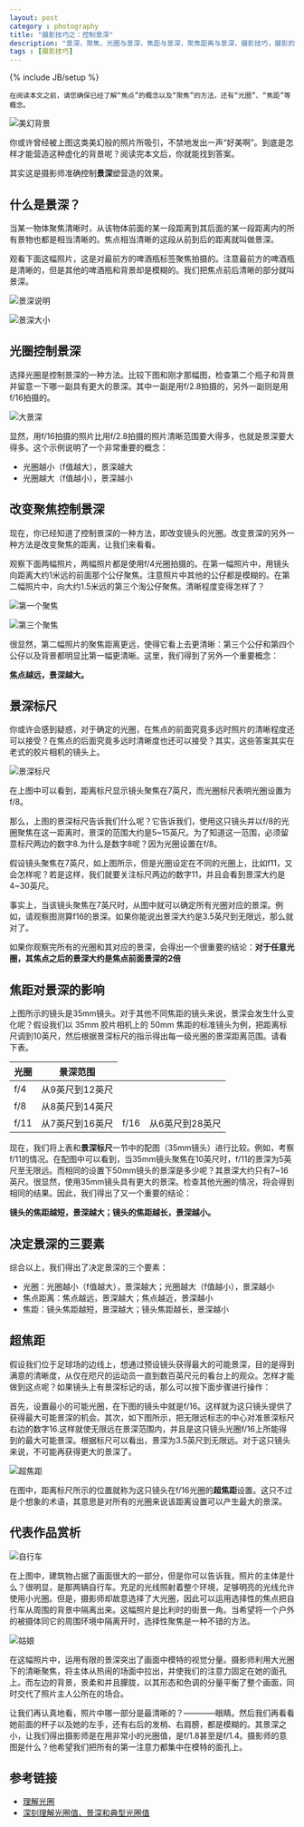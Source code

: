 ```yaml
---
layout: post
category : photography
title: "摄影技巧之：控制景深"
description: "景深，聚焦，光圈与景深，焦距与景深，聚焦距离与景深，摄影技巧，摄影的语言"
tags : [摄影技巧]
---
```

{% include JB/setup %}

    在阅读本文之前，请您确保已经了解“焦点”的概念以及“聚焦”的方法，还有“光圈”、“焦距”等概念。

![美幻背景](http://www.canon.com.cn/specialsite/ds_abcbook/image/intermediate03_01.jpg)

你或许曾经被上图这类美幻般的照片所吸引，不禁地发出一声“好美啊”。到底是怎样才能营造这种虚化的背景呢？阅读完本文后，你就能找到答案。

其实这是摄影师准确控制**景深**塑营造的效果。

## 什么是景深？

当某一物体聚焦清晰时，从该物体前面的某一段距离到其后面的某一段距离内的所有景物也都是相当清晰的。焦点相当清晰的这段从前到后的距离就叫做景深。

观看下面这幅照片，这是对最前方的啤酒瓶标签聚焦拍摄的。注意最前方的啤酒瓶是清晰的，但是其他的啤酒瓶和背景却是模糊的。我们把焦点前后清晰的部分就叫景深。

![景深说明](http://www.canon.com.cn/specialsite/ds_abcbook/image/intermediate03_07.jpg)

![景深大小](http://www.canon.com.cn/specialsite/shootingmode/images/1-1-5.png)

## 光圈控制景深

选择光圈是控制景深的一种方法。比较下图和刚才那幅图，检查第二个瓶子和背景并留意一下哪一副具有更大的景深。其中一副是用f/2.8拍摄的，另外一副则是用f/16拍摄的。

![大景深](http://www.canon.com.cn/specialsite/ds_abcbook/image/intermediate03_12.jpg)

显然，用f/16拍摄的照片比用f/2.8拍摄的照片清晰范围要大得多，也就是景深要大得多。这个示例说明了一个非常重要的概念：

* 光圈越小（f值越大），景深越大
* 光圈越大（f值越小），景深越小

## 改变聚焦控制景深

现在，你已经知道了控制景深的一种方法，即改变镜头的光圈。改变景深的另外一种方法是改变聚焦的距离，让我们来看看。

观察下面两幅照片，两幅照片都是使用f/4光圈拍摄的。在第一幅照片中，用镜头向距离大约1米远的前面那个公仔聚焦。注意照片中其他的公仔都是模糊的。在第二幅照片中，向大约1.5米远的第三个淘公仔聚焦。清晰程度变得怎样了？

![第一个聚焦](http://gtms03.alicdn.com/tps/i3/TB1hU8aHFXXXXblXpXXCHHzIVXX-600-399.jpg)

![第三个聚焦](http://gtms04.alicdn.com/tps/i4/TB1lKU8HpXXXXcnXVXXCHHzIVXX-600-399.jpg)

很显然，第二幅照片的聚焦距离更远，使得它看上去更清晰：第三个公仔和第四个公仔以及背景都明显比第一幅更清晰。这里，我们得到了另外一个重要概念：

**焦点越远，景深越大。**

## 景深标尺

你或许会感到疑惑，对于确定的光圈，在焦点的前面究竟多远时照片的清晰程度还可以接受？在焦点的后面究竟多远时清晰度也还可以接受？其实，这些答案其实在老式的胶片相机的镜头上。

![景深标尺](http://gtms04.alicdn.com/tps/i4/TB10S0cHFXXXXcNXXXXidAn1pXX-534-302.jpg)

在上图中可以看到，距离标尺显示镜头聚焦在7英尺，而光圈标尺表明光圈设置为f/8。

那么，上图的景深标尺告诉我们什么呢？它告诉我们，使用这只镜头并以f/8的光圈聚焦在这一距离时，景深的范围大约是5~15英尺。为了知道这一范围，必须留意标尺两边的数字8.为什么是数字8呢？因为光圈设置在f/8。

假设镜头聚焦在7英尺，如上图所示，但是光圈设定在不同的光圈上，比如f11，又会怎样呢？若是这样，我们就要关注标尺两边的数字11，并且会看到景深大约是4~30英尺。

事实上，当该镜头聚焦在7英尺时，从图中就可以确定所有光圈对应的景深。例如，请观察图测算f16的景深。如果你能说出景深大约是3.5英尺到无限远，那么就对了。

如果你观察完所有的光圈和其对应的景深，会得出一个很重要的结论：**对于任意光圈，其焦点之后的景深大约是焦点前面景深的2倍**

## 焦距对景深的影响

上图所示的镜头是35mm镜头。对于其他不同焦距的镜头来说，景深会发生什么变化呢？假设我们以 35mm 胶片相机上的 50mm 焦距的标准镜头为例，把距离标尺调到10英尺，然后根据景深标尺的指示得出每一级光圈的景深距离范围。请看下表。

<table>
    <thead>
        <tr>
            <th>
                光圈
            </th>
            <th>
                景深范围
            </th>
        </tr>
    </thead>
    <tbody>
        <tr>
            <td>
                f/4
            </td>
            <td>
                从9英尺到12英尺
            </td>
        </tr>
        <tr>
            <td>
                f/8
            </td>
            <td>
                从8英尺到14英尺
            </td>
        </tr>
        <tr>
            <td>
                f/11
            </td>
            <td>
                从7英尺到16英尺
            </td
        <tr>
            <td>
                f/16
            </td>
            <td>
                从6英尺到28英尺
            </td>
        </tr>
    </tbody>
</table>

现在，我们将上表和**景深标尺**一节中的配图（35mm镜头）进行比较。例如，考察f/11的情况。在配图中可以看到，当35mm镜头聚焦在10英尺时，f/11的景深为5英尺至无限远。而相同的设置下50mm镜头的景深是多少呢？其景深大约只有7~16英尺。很显然，使用35mm镜头具有更大的景深。检查其他光圈的情况，将会得到相同的结果。因此，我们得出了又一个重要的结论：

**镜头的焦距越短，景深越大；镜头的焦距越长，景深越小。**

## 决定景深的三要素

综合以上，我们得出了决定景深的三个要素：

* 光圈：光圈越小（f值越大），景深越大；光圈越大（f值越小），景深越小
* 焦点距离：焦点越远，景深越大；焦点越近，景深越小
* 焦距：镜头焦距越短，景深越大；镜头焦距越长，景深越小

## 超焦距

假设我们位于足球场的边线上，想通过预设镜头获得最大的可能景深，目的是得到满意的清晰度，从仅在咫尺的运动员一直到数百英尺元的看台上的观众。怎样才能做到这点呢？如果镜头上有景深标记的话，那么可以按下面步骤进行操作：

首先，设置最小的可能光圈，在下图的镜头中就是f/16。这样就为这只镜头提供了获得最大可能景深的机会。其次，如下图所示，把无限远标志的中心对准景深标尺右边的数字16.这样就使无限远在景深范围内，并且是这只镜头光圈f/16上所能得到的最大可能景深。根据标尺可以看出，景深为3.5英尺到无限远。对于这只镜头来说，不可能再获得更大的景深了。

![超焦距](http://gtms01.alicdn.com/tps/i1/TB1WAlXHFXXXXXgXFXXl6ea5XXX-543-297.jpg)

在图中，距离标尺所示的位置就称为这只镜头在f/16光圈的**超焦距**设置。这只不过是个想象的术语，其意思是对所有的光圈来说该距离设置可以产生最大的景深。

## 代表作品赏析

![自行车](http://gtms03.alicdn.com/tps/i3/TB1r90eHFXXXXamXpXXx2rSIVXX-600-600.jpg)

在上图中，建筑物占据了画面很大的一部分，但是你可以告诉我，照片的主体是什么？很明显，是那两辆自行车。充足的光线照射着整个环境，足够明亮的光线允许使用小光圈。但是，摄影师却故意选择了大光圈，因此可以运用选择性的焦点把自行车从周围的背景中隔离出来。这幅照片是比利时的街景一角。当希望将一个户外的被摄体同它的周围环境中隔离开时，选择性聚焦是一种不错的方法。

![姑娘](http://gtms03.alicdn.com/tps/i3/TB1S4U.HpXXXXbRXVXXraEsIVXX-600-900.jpg)

在这幅照片中，运用有限的景深突出了画面中模特的视觉分量。摄影师利用大光圈下的清晰聚焦，将主体从热闹的场面中拉出，并使我们的注意力固定在她的面孔上。而左边的背景，景柔和并且朦胧，以其形态和色调的分量平衡了整个画面，同时交代了照片主人公所在的场合。

让我们再认真地看，照片中哪一部分是最清晰的？————眼睛。然后我们再看看她前面的杯子以及她的左手，还有右后的发梢、右肩膀，都是模糊的。其景深之小，让我们得出摄影师是在用非常小的光圈值，是f/1.8甚至是f/1.4。摄影师的意图是什么？他希望我们把所有的第一注意力都集中在模特的面孔上。

## 参考链接

* [理解光圈](http://www.canon.com.cn/specialsite/ds_abcbook/intermediate03.html)
* [深刻理解光圈值、景深和典型光圈值](http://www.canon.com.cn/specialsite/shootingmode/1-1.html)